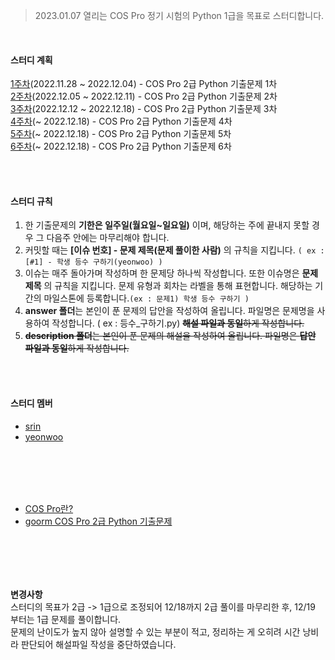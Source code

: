 > 2023.01.07 열리는 COS Pro 정기 시험의 Python 1급을 목표로 스터디합니다.
<br/>

#### 스터디 계획
[1주차](https://github.com/yeonwoo1125/cospro-python-level2-study/milestone/1)(2022.11.28 ~ 2022.12.04) - COS Pro 2급 Python 기출문제 1차<br/>
[2주차](https://github.com/yeonwoo1125/cospro-python-level2-study/milestone/2)(2022.12.05 ~ 2022.12.11) - COS Pro 2급 Python 기출문제 2차<br/>
[3주차](https://github.com/yeonwoo1125/cospro-python-level2-study/milestone/3)(2022.12.12 ~ 2022.12.18) - COS Pro 2급 Python 기출문제 3차<br/>
[4주차](https://github.com/yeonwoo1125/cospro-python-level2-study/milestone/4)(~ 2022.12.18) - COS Pro 2급 Python 기출문제 4차<br/>
[5주차](https://github.com/yeonwoo1125/cospro-python-level2-study/milestone/5)(~ 2022.12.18) - COS Pro 2급 Python 기출문제 5차<br/>
[6주차](https://github.com/yeonwoo1125/cospro-python-level2-study/milestone/6)(~ 2022.12.18) - COS Pro 2급 Python 기출문제 6차<br/>


<br/><br/>
#### 스터디 규칙
1. 한 기출문제의 **기한은 일주일(월요일~일요일)** 이며, 해당하는 주에 끝내지 못할 경우 그 다음주 안에는 마무리해야 합니다.
2. 커밋할 때는 **[이슈 번호] - 문제 제목(문제 풀이한 사람)** 의 규칙을 지킵니다. `( ex : [#1] - 학생 등수 구하기(yeonwoo) )`
3. 이슈는 매주 돌아가며 작성하며 한 문제당 하나씩 작성합니다. 또한 이슈명은 **문제 제목** 의 규칙을 지킵니다. 문제 유형과 회차는 라벨을 통해 표현합니다. 해당하는 기간의 마일스톤에 등록합니다.`(ex : 문제1) 학생 등수 구하기 )`
4. **answer 폴더**는 본인이 푼 문제의 답안을 작성하여 올립니다. 파일명은 문제명을 사용하여 작성합니다. ( ex : 등수_구하기.py) ~~**해설 파일과 동일**하게 작성합니다.~~<br/>
5. ~~**description 폴더**는 본인이 푼 문제의 해설을 작성하여 올립니다. 파일명은 **답안 파일과 동일**하게 작성합니다.~~

<br/><br/>
#### 스터디 멤버
- [srin](https://github.com/SRin23)
- [yeonwoo](https://github.com/yeonwoo1125)

<br/><br/>
---
- [COS Pro란?](https://www.ybmit.com/cos_pro/cos_pro_info.jsp)
- [goorm COS Pro 2급 Python 기출문제](https://edu.goorm.io/lecture/17033/cos-pro-2%EA%B8%89-%EA%B8%B0%EC%B6%9C%EB%AC%B8%EC%A0%9C-python)

<br/><br/>
---
**변경사항**<br/>
스터디의 목표가 2급 -> 1급으로 조정되어 12/18까지 2급 풀이를 마무리한 후, 12/19 부터는 1급 문제를 풀이합니다. <br/>
문제의 난이도가 높지 않아 설명할 수 있는 부분이 적고, 정리하는 게 오히려 시간 낭비라 판단되어 해설파일 작성을 중단하였습니다.
